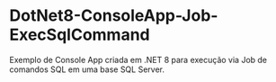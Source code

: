 # DotNet8-ConsoleApp-Job-ExecSqlCommand
Exemplo de Console App criada em .NET 8 para execução via Job de comandos SQL em uma base SQL Server.
